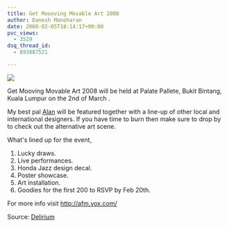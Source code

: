 ```yaml
---
title: Get Moooving Movable Art 2008
author: Danesh Manoharan
date: 2008-02-05T18:14:17+00:00
pvc_views:
  - 3529
dsq_thread_id:
  - 893887521

---
```

[<img src="http://img246.imageshack.us/img246/7597/2194883053452247df25oscb8.jpg" border="0" />][1]

Get Mooving Movable Art 2008 will be held at Palate Pallete, Bukit Bintang, Kuala Lumpur on the 2nd of March .

My best pal [Alan][2] will be featured together with a line-up of other local and international designers. If you have time to burn then make sure to drop by to check out the alternative art scene.

What's lined up for the event,

1. Lucky draws.  
2. Live performances.  
3. Honda Jazz design decal.  
4. Poster showcase.  
5. Art installation.  
6. Goodies for the first 200 to RSVP by Feb 20th.

For more info visit http://afm.vox.com/

Source: [Delirium][3]

 [1]: http://img172.imageshack.us/img172/1720/2194883053452247df25ohl9.jpg
 [2]: http://alanbernard.com/mayhem/blog/get-moooving-movable-art-2008/
 [3]: http://www.abinesh.com/delirium/posts/alanbernardcom/